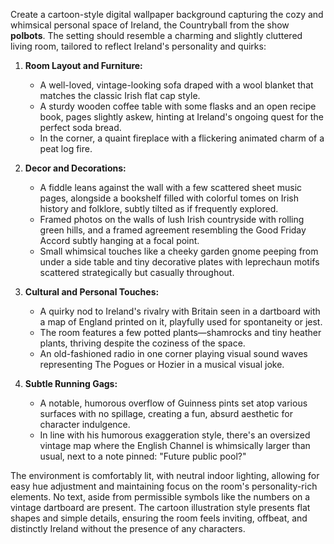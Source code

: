 Create a cartoon-style digital wallpaper background capturing the cozy and whimsical personal space of Ireland, the Countryball from the show **polbots**. The setting should resemble a charming and slightly cluttered living room, tailored to reflect Ireland's personality and quirks:

1. **Room Layout and Furniture:** 
   - A well-loved, vintage-looking sofa draped with a wool blanket that matches the classic Irish flat cap style.
   - A sturdy wooden coffee table with some flasks and an open recipe book, pages slightly askew, hinting at Ireland's ongoing quest for the perfect soda bread.
   - In the corner, a quaint fireplace with a flickering animated charm of a peat log fire.

2. **Decor and Decorations:** 
   - A fiddle leans against the wall with a few scattered sheet music pages, alongside a bookshelf filled with colorful tomes on Irish history and folklore, subtly tilted as if frequently explored.
   - Framed photos on the walls of lush Irish countryside with rolling green hills, and a framed agreement resembling the Good Friday Accord subtly hanging at a focal point.
   - Small whimsical touches like a cheeky garden gnome peeping from under a side table and tiny decorative plates with leprechaun motifs scattered strategically but casually throughout.

3. **Cultural and Personal Touches:**
   - A quirky nod to Ireland's rivalry with Britain seen in a dartboard with a map of England printed on it, playfully used for spontaneity or jest.
   - The room features a few potted plants—shamrocks and tiny heather plants, thriving despite the coziness of the space.
   - An old-fashioned radio in one corner playing visual sound waves representing The Pogues or Hozier in a musical visual joke.

4. **Subtle Running Gags:**
   - A notable, humorous overflow of Guinness pints set atop various surfaces with no spillage, creating a fun, absurd aesthetic for character indulgence.
   - In line with his humorous exaggeration style, there's an oversized vintage map where the English Channel is whimsically larger than usual, next to a note pinned: "Future public pool?"

The environment is comfortably lit, with neutral indoor lighting, allowing for easy hue adjustment and maintaining focus on the room's personality-rich elements. No text, aside from permissible symbols like the numbers on a vintage dartboard are present. The cartoon illustration style presents flat shapes and simple details, ensuring the room feels inviting, offbeat, and distinctly Ireland without the presence of any characters.